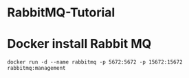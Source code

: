 # RabbitMQ-Tutorial

# Docker install Rabbit MQ
    docker run -d --name rabbitmq -p 5672:5672 -p 15672:15672 rabbitmq:management
